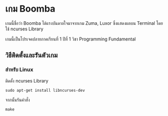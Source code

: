 # เกม Boomba

เกมนี้ชื่อว่า Boomba ได้แรงบันดาลใจมาจากเกม Zuma, Luxor ซึ่งแสดงผลบน Terminal โดยใช้ ncurses Library

เกมนี้เป็นโปรเจคปลายภาคเรียนที่ 1 ปีที่ 1 วิชา Programming Fundamental

## วิธีติดตั้งและรันตัวเกม

### สำหรับ Linux

ติดตั้ง ncurses Library

``` console
sudo apt-get install libncurses-dev
```

จากนั้นรันคำสั่ง

``` console
make
```